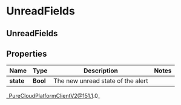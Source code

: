 # UnreadFields

## UnreadFields

## Properties

|Name | Type | Description | Notes|
|------------ | ------------- | ------------- | -------------|
| **state** | **Bool** | The new unread state of the alert | |



_PureCloudPlatformClientV2@151.1.0_

